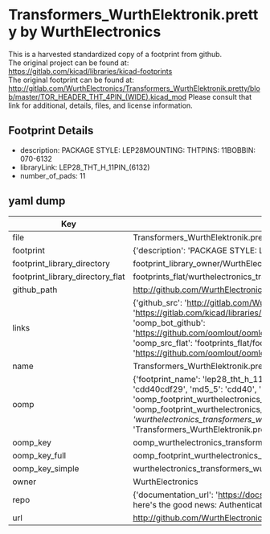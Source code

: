 # Transformers_WurthElektronik.pretty by WurthElectronics  
This is a harvested standardized copy of a footprint from github.  
The original project can be found at:  
https://gitlab.com/kicad/libraries/kicad-footprints  
The original footprint can be found at:
http://gitlab.com/WurthElectronics/Transformers_WurthElektronik.pretty/blob/master/TOR_HEADER_THT_4PIN_(WIDE).kicad_mod
Please consult that link for additional, details, files, and license information.  
## Footprint Details
* description: PACKAGE STYLE: LEP28MOUNTING: THTPINS: 11BOBBIN: 070-6132  
* libraryLink: LEP28_THT_H_11PIN_(6132)  
* number_of_pads: 11  
## yaml dump  
| Key | Value |  
| --- | --- |  
| file | Transformers_WurthElektronik.pretty/LEP28_THT_H_11PIN_(6132).kicad_mod |  
| footprint | {'description': 'PACKAGE STYLE: LEP28MOUNTING: THTPINS: 11BOBBIN: 070-6132', 'libraryLink': 'LEP28_THT_H_11PIN_(6132)', 'number_of_pads': 11} |  
| footprint_library_directory | footprint_library_owner/WurthElectronics_Transformers_WurthElektronik.pretty |  
| footprint_library_directory_flat | footprints_flat/wurthelectronics_transformers_wurthelektronik_lep28_tht_h_11pin_(6132)/working |  
| github_path | http://github.com/WurthElectronics/Transformers_WurthElektronik.pretty/blob/master/LEP28_THT_H_11PIN_(6132).kicad_mod |  
| links | {'github_src': 'http://gitlab.com/WurthElectronics/Transformers_WurthElektronik.pretty/blob/master/TOR_HEADER_THT_4PIN_(WIDE).kicad_mod', 'github_src_repo': 'https://gitlab.com/kicad/libraries/kicad-footprints', 'oomp_bot': 'footprints/wurthelectronics_transformers_wurthelektronik_lep28_tht_h_11pin_(6132)/working', 'oomp_bot_github': 'https://github.com/oomlout/oomlout_oomp_footprint_bot/tree/main/footprints/wurthelectronics_transformers_wurthelektronik_lep28_tht_h_11pin_(6132)/working', 'oomp_src_flat': 'footprints_flat/footprints_flat/wurthelectronics_transformers_wurthelektronik_lep28_tht_h_11pin_(6132)/working', 'oomp_src_flat_github': 'https://github.com/oomlout/oomlout_oomp_footprint_src/tree/main/footprints_flat/wurthelectronics_transformers_wurthelektronik_lep28_tht_h_11pin_(6132)/working'} |  
| name | Transformers_WurthElektronik.pretty |  
| oomp | {'footprint_name': 'lep28_tht_h_11pin_(6132)', 'library_name': 'transformers_wurthelektronik', 'md5': 'cdd40cdf29c0facc9b77df2528da0e01', 'md5_10': 'cdd40cdf29', 'md5_5': 'cdd40', 'md5_6': 'cdd40c', 'oomp_key': 'oomp_wurthelectronics_transformers_wurthelektronik_lep28_tht_h_11pin_(6132)', 'oomp_key_extra': 'oomp_footprint_wurthelectronics_transformers_wurthelektronik_lep28_tht_h_11pin_(6132)', 'oomp_key_full': 'oomp_footprint_wurthelectronics_transformers_wurthelektronik_lep28_tht_h_11pin_(6132)_cdd40c', 'oomp_key_simple': 'wurthelectronics_transformers_wurthelektronik_lep28_tht_h_11pin_(6132)', 'original_filename': 'Transformers_WurthElektronik.pretty/LEP28_THT_H_11PIN_(6132).kicad_mod', 'owner_name': 'wurthelectronics'} |  
| oomp_key | oomp_wurthelectronics_transformers_wurthelektronik_lep28_tht_h_11pin_(6132) |  
| oomp_key_full | oomp_footprint_wurthelectronics_transformers_wurthelektronik_lep28_tht_h_11pin_(6132) |  
| oomp_key_simple | wurthelectronics_transformers_wurthelektronik_lep28_tht_h_11pin_(6132) |  
| owner | WurthElectronics |  
| repo | {'documentation_url': 'https://docs.github.com/rest/overview/resources-in-the-rest-api#rate-limiting', 'message': "API rate limit exceeded for 84.66.173.59. (But here's the good news: Authenticated requests get a higher rate limit. Check out the documentation for more details.)"} |  
| url | http://github.com/WurthElectronics/Transformers_WurthElektronik.pretty |  

